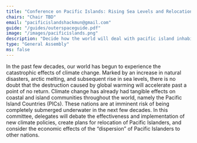 ```yaml
---
title: "Conference on Pacific Islands: Rising Sea Levels and Relocation"
chairs: "Chair TBD"
email: "pacificislandshackmun@gmail.com"
guide: "/guides/outerspaceguide.pdf"
image: "/images/pacificislands.png"
description: "Decide how the world will deal with pacific island inhabitants amid the growing climate crisis."
type: "General Assembly"
ms: false
---
```

In the past few decades, our world has begun to experience the catastrophic effects of climate change. Marked by an increase in natural disasters, arctic melting, and subsequent rise in sea levels, there is no doubt that the destruction caused by global warming will accelerate past a point of no return. Climate change has already had tangible effects on coastal and island communities throughout the world, namely the Pacific Island Countries (PICs). These nations are at imminent risk of being completely submerged underwater in the next few decades. In this committee, delegates will debate the effectiveness and implementation of new climate policies, create plans for relocation of Pacific Islanders, and consider the economic effects of the “dispersion” of Pacific Islanders to other nations.